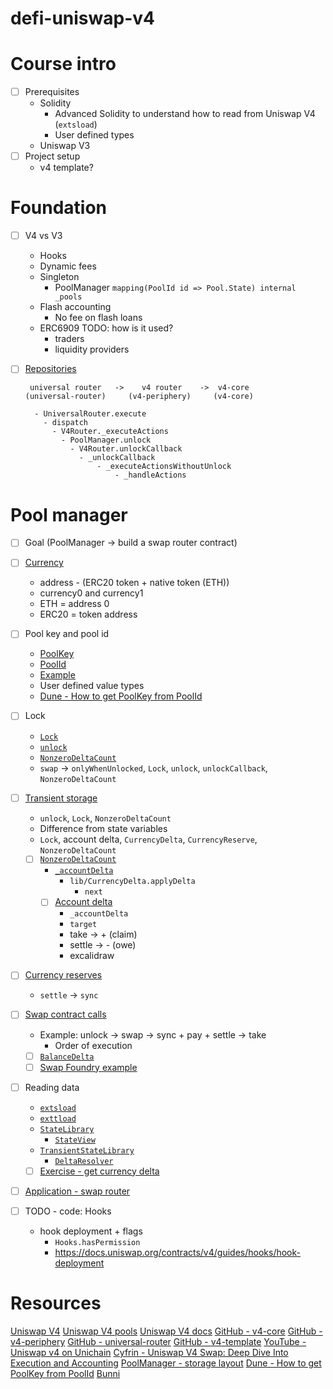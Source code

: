 # defi-uniswap-v4

# Course intro

- [ ] Prerequisites
  - Solidity
    - Advanced Solidity to understand how to read from Uniswap V4 (`extsload`)
    - User defined types
  - Uniswap V3
- [ ] Project setup
  - v4 template?

# Foundation

- [ ] V4 vs V3
  - Hooks
  - Dynamic fees
  - Singleton
    - PoolManager `mapping(PoolId id => Pool.State) internal _pools`
  - Flash accounting
    - No fee on flash loans
  - ERC6909 TODO: how is it used?
    - traders
    - liquidity providers
- [ ] [Repositories](./notes/repos.png)

  ```
   universal router   ->    v4 router    ->  v4-core
  (universal-router)     (v4-periphery)     (v4-core)
  ```

  ```
    - UniversalRouter.execute
      - dispatch
        - V4Router._executeActions
          - PoolManager.unlock
            - V4Router.unlockCallback
              - _unlockCallback
                  - _executeActionsWithoutUnlock
                      - _handleActions
  ```

# Pool manager

- [ ] Goal (PoolManager -> build a swap router contract)
- [ ] [Currency](https://github.com/Uniswap/v4-core/blob/main/src/types/Currency.sol)
  - address - (ERC20 token + native token (ETH))
  - currency0 and currency1
  - ETH = address 0
  - ERC20 = token address
- [ ] Pool key and pool id
  - [PoolKey](https://github.com/Uniswap/v4-core/blob/main/src/types/PoolKey.sol)
  - [PoolId](https://github.com/Uniswap/v4-core/blob/main/src/types/PoolId.sol)
  - [Example](./foundry/src/examples/pool_id.sol)
  - User defined value types
  - [Dune - How to get PoolKey from PoolId](https://dune.com/queries/5671549?category=decoded_project&namespace=uniswap_v4&blockchain=ethereum&contract=PoolManager&blockchains=ethereum&id=uniswap_v4_ethereum.poolmanager_evt_initialize)
- [ ] Lock
  - [`Lock`](https://github.com/Uniswap/v4-core/blob/main/src/libraries/Lock.sol)
  - [`unlock`](https://github.com/Uniswap/v4-core/blob/59d3ecf53afa9264a16bba0e38f4c5d2231f80bc/src/PoolManager.sol#L104-L114)
  - [`NonzeroDeltaCount`](https://github.com/Uniswap/v4-core/blob/main/src/libraries/NonzeroDeltaCount.sol)
  - `swap` -> `onlyWhenUnlocked`, `Lock`, `unlock`, `unlockCallback`, `NonzeroDeltaCount`
- [ ] [Transient storage](./foundry/src/examples/transient_storage.sol)
  - `unlock`, `Lock`, `NonzeroDeltaCount`
  - Difference from state variables
  - `Lock`, account delta, `CurrencyDelta`, `CurrencyReserve`, `NonzeroDeltaCount`
  - [ ] [`NonzeroDeltaCount`](https://github.com/Uniswap/v4-core/blob/main/src/libraries/NonzeroDeltaCount.sol)
    - [`_accountDelta`](https://github.com/Uniswap/v4-core/blob/59d3ecf53afa9264a16bba0e38f4c5d2231f80bc/src/PoolManager.sol#L368-L378)
      - `lib/CurrencyDelta.applyDelta`
        - `next`
    - [ ] [Account delta](./notes/account_delta.png)
      - `_accountDelta`
      - `target`
      - take -> + (claim)
      - settle -> - (owe)
      - excalidraw
- [ ] [Currency reserves](https://github.com/Uniswap/v4-core/blob/59d3ecf53afa9264a16bba0e38f4c5d2231f80bc/src/PoolManager.sol#L279-L288)
  - `settle` -> `sync`
- [ ] [Swap contract calls](./notes/swap.png)
  - Example: unlock -> swap -> sync + pay + settle -> take
    - Order of execution
  - [ ] [`BalanceDelta`](https://github.com/Uniswap/v4-core/blob/main/src/types/BalanceDelta.sol)
  - [ ] [Swap Foundry example](./foundry/src/examples/swap.sol)
- [ ] Reading data
  - [`extsload`](https://github.com/Uniswap/v4-core/blob/main/src/Extsload.sol)
  - [`exttload`](https://github.com/Uniswap/v4-core/blob/main/src/Exttload.sol)
  - [`StateLibrary`](https://github.com/Uniswap/v4-core/blob/main/src/libraries/StateLibrary.sol)
    - [`StateView`](https://github.com/Uniswap/v4-periphery/blob/main/src/lens/StateView.sol)
  - [`TransientStateLibrary`](https://github.com/Uniswap/v4-core/blob/main/src/libraries/TransientStateLibrary.sol)
    - [`DeltaResolver`](https://github.com/Uniswap/v4-periphery/blob/main/src/base/DeltaResolver.sol)
  - [ ] [Exercise - get currency delta](./foundry/exercises/reader.md)
- [ ] [Application - swap router](./foundry/exercises/swap_router.md)

- [ ] TODO - code: Hooks
  - hook deployment + flags
    - `Hooks.hasPermission`
    - https://docs.uniswap.org/contracts/v4/guides/hooks/hook-deployment

# Resources

[Uniswap V4](https://v4.uniswap.org/)
[Uniswap V4 pools](https://app.uniswap.org/explore/pools)
[Uniswap V4 docs](https://docs.uniswap.org/contracts/v4/overview)
[GitHub - v4-core](https://github.com/Uniswap/v4-core)
[GitHub - v4-periphery](https://github.com/Uniswap/v4-periphery)
[GitHub - universal-router](https://github.com/Uniswap/universal-router)
[GitHub - v4-template](https://github.com/uniswapfoundation/v4-template)
[YouTube - Uniswap v4 on Unichain](https://www.youtube.com/watch?v=ZisqLqbakfM)
[Cyfrin - Uniswap V4 Swap: Deep Dive Into Execution and Accounting](https://www.cyfrin.io/blog/uniswap-v4-swap-deep-dive-into-execution-and-accounting)
[PoolManager - storage layout](https://www.evm.codes/contract?address=0x000000000004444c5dc75cb358380d2e3de08a90)
[Dune - How to get PoolKey from PoolId](https://dune.com/queries/5671549?category=decoded_project&namespace=uniswap_v4&blockchain=ethereum&contract=PoolManager&blockchains=ethereum&id=uniswap_v4_ethereum.poolmanager_evt_initialize)
[Bunni](https://bunni.xyz/)
